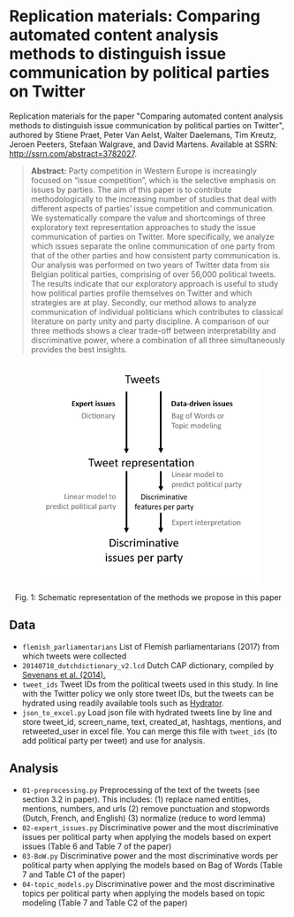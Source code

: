 # Replication materials: Comparing automated content analysis methods to distinguish issue communication by political parties on Twitter
Replication materials for the paper "Comparing automated content analysis methods to distinguish issue communication by political parties on Twitter", authored by Stiene Praet, Peter Van Aelst, Walter Daelemans, Tim Kreutz, Jeroen Peeters, Stefaan Walgrave, and David Martens. Available at SSRN: http://ssrn.com/abstract=3782027.

> **Abstract:** Party competition in Western Europe is increasingly focused on “issue competition”, which is the selective emphasis on issues by parties.  The aim of this paper is to contribute methodologically to the increasing number of studies that deal with different aspects of parties’ issue competition and communication.  We systematically compare the value and shortcomings of three exploratory text representation approaches to study the issue communication of parties on Twitter.  More specifically, we analyze which issues separate the online communication of one party from that of the other parties and how consistent party communication is.  Our analysis was performed on two years of Twitter data from six Belgian political parties, comprising of over 56,000 political tweets.  The results indicate that our exploratory approach is useful to study how political parties profile themselves on Twitter and which strategies are at play.  Secondly, our method allows to analyze communication of individual politicians which contributes to classical literature on party unity and party discipline.  A comparison of our three methods shows a clear trade-off between interpretability and discriminative power, where a combination of all three simultaneously provides the best insights.

<p align="center">
<img src="methods_proposed.png" width="400" height="400">
</p>
<p align="center">
Fig. 1: Schematic representation of the methods we propose in this paper  
</p>

## Data
- `flemish_parliamentarians` List of Flemish parliamentarians (2017) from which tweets were collected
- `20140718_dutchdictionary_v2.lcd` Dutch CAP dictionary, compiled by [Sevenans et al. (2014).](https://www.researchgate.net/publication/263732999_The_Automated_Coding_of_Policy_Agendas_A_Dictionary_Based_Approach)
- `tweet_ids` Tweet IDs from the political tweets used in this study. In line with the Twitter policy we only store tweet IDs, but the tweets can be hydrated using readily available tools such as [Hydrator](https://github.com/DocNow/hydrator).
- `json_to_excel.py` Load json file with hydrated tweets line by line and store tweet_id, screen_name, text, created_at, hashtags, mentions, and retweeted_user in excel file. You can merge this file with `tweet_ids` (to add political party per tweet) and use for analysis. 
## Analysis
- `01-preprocessing.py` Preprocessing of the text of the tweets (see section 3.2 in paper). This includes:
(1) replace named entities, mentions, numbers, and urls
(2) remove punctuation and stopwords (Dutch, French, and English)
(3) normalize (reduce to word lemma)
- `02-expert_issues.py` Discriminative power and the most discriminative issues per political party when applying the models based on expert issues (Table 6 and Table 7 of the paper) 
- `03-BoW.py` Discriminative power and the most discriminative words per political party when applying the models based on Bag of Words (Table 7 and Table C1 of the paper) 
- `04-topic_models.py` Discriminative power and the most discriminative topics per political party when applying the models based on topic modeling (Table 7 and Table C2 of the paper)

